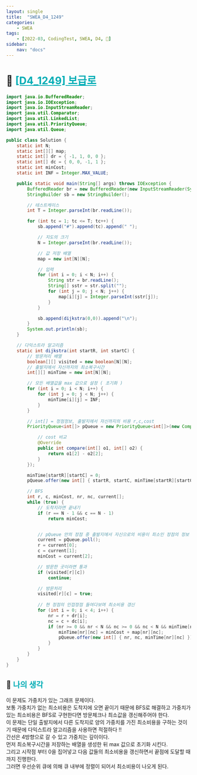 ```yaml
---
layout: single
title:  "SWEA_D4_1249"
categories: 
    - SWEA
tags: 
    - [2022-03, CodingTest, SWEA, D4, 🔑]
sidebar:
    nav: "docs"
---
```


# 📁 <b><a style="color:#00adb5" href="https://swexpertacademy.com/main/code/problem/problemDetail.do?contestProbId=AV15QRX6APsCFAYD" target=_blank>[D4_1249] 보급로</a></b>

```java
import java.io.BufferedReader;
import java.io.IOException;
import java.io.InputStreamReader;
import java.util.Comparator;
import java.util.LinkedList;
import java.util.PriorityQueue;
import java.util.Queue;

public class Solution {
	static int N;
	static int[][] map;
	static int[] dr = { -1, 1, 0, 0 };
	static int[] dc = { 0, 0, -1, 1 };
	static int minCost;
	static int INF = Integer.MAX_VALUE;

	public static void main(String[] args) throws IOException {
		BufferedReader br = new BufferedReader(new InputStreamReader(System.in));
		StringBuilder sb = new StringBuilder();

		// 테스트케이스
		int T = Integer.parseInt(br.readLine());

		for (int tc = 1; tc <= T; tc++) {
			sb.append("#").append(tc).append(" ");

			// 지도의 크기
			N = Integer.parseInt(br.readLine());

			// 값 저장 배열
			map = new int[N][N];

			// 입력
			for (int i = 0; i < N; i++) {
				String str = br.readLine();
				String[] sstr = str.split("");
				for (int j = 0; j < N; j++) {
					map[i][j] = Integer.parseInt(sstr[j]);
				}
			}

			sb.append(dijkstra(0,0)).append("\n");
		}
		System.out.println(sb);
	}

    // 다익스트라 알고리즘
	static int dijkstra(int startR, int startC) {
        // 방문처리 배열
		boolean[][] visited = new boolean[N][N];
		// 출발지에서 자신까지의 최소복구시간
		int[][] minTime = new int[N][N];

        // 모든 배열값을 max 값으로 설정 ( 초기화 )
		for (int i = 0; i < N; i++) {
			for (int j = 0; j < N; j++) {
				minTime[i][j] = INF;
			}
		}

		// int[] = 정점정보, 출발지에서 자신까지의 비용 r,c,cost
		PriorityQueue<int[]> pQueue = new PriorityQueue<int[]>(new Comparator<int[]>() {

			// cost 비교
			@Override
			public int compare(int[] o1, int[] o2) {
				return o1[2] - o2[2];
			}
		});

		minTime[startR][startC] = 0;
		pQueue.offer(new int[] { startR, startC, minTime[startR][startC] });

        // BFS
		int r, c, minCost, nr, nc, current[];
		while (true) {
            // 도착지라면 끝내기
			if (r == N - 1 && c == N - 1)
				return minCost;


			// pQueue 안의 정점 중 출발지에서 자신으로의 비용이 최소인 정점의 정보
			current = pQueue.poll();
			r = current[0];
			c = current[1];
			minCost = current[2];

            // 방문한 곳이라면 통과
			if (visited[r][c])
				continue;

            // 방문처리
			visited[r][c] = true;
	
			// 현 정점의 인접정점 들여다보며 최소비용 갱신
			for (int i = 0; i < 4; i++) {
				nr = r + dr[i];
				nc = c + dc[i];
				if (nr >= 0 && nr < N && nc >= 0 && nc < N && minTime[nr][nc] > minCost + map[nr][nc]) {
					minTime[nr][nc] = minCost + map[nr][nc];
					pQueue.offer(new int[] { nr, nc, minTime[nr][nc] });
				}
			}
		}
	}
}
```


## 🤔 <b><a style="color:#00adb5">나의 생각</a></b>
이 문제도 가중치가 있는 그래프 문제이다.<br>
보통 가중치가 없는 최소비용은 도착지에 오면 끝이기 때문에 BFS로 해결하고 가중치가 있는 최소비용은 BFS로 구현한다면 방문체크나 최소값을 갱신해주어야 한다.<br>
이 문제는 단일 출발지에서 다른 도착지로 양의 가중치를 가진 최소비용을 구하는 것이기 때문에 다익스트라 알고리즘을 사용하면 적절하다 !!<br>
간선은 4방향으로 갈 수 있고 가중치는 깊이이다.<br>
먼저 최소복구시간을 저장하는 배열을 생성한 뒤 max 값으로 초기화 시킨다.<br>
그리고 시작점 부터 0을 집어넣고 다음 값들의 최소비용을 갱신하면서 끝점에 도달할 때까지 진행한다.<br>
그러면 우선순위 큐에 의해 큐 내부에 정렬이 되어서 최소비용이 나오게 된다. <br>
